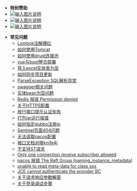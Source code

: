 <!-- _sidebar.md -->
- **特别赞助**
- [![输入图片说明](https://foruda.gitee.com/images/1704162419429172656/d0521e59_1766278.png "2024-01-02=>2028-01-02")](http://ccflow.org/?frm=ryPlus)
- [![输入图片说明](https://foruda.gitee.com/images/1705569347386939952/3f187980_1766278.jpeg "2024-01-18=>2025-01-18")](http://www.shuduokeji.com)
- [![输入图片说明](https://foruda.gitee.com/images/1711681233267310022/2ffbcff2_1766278.png "2024-03-29=>2025-03-29")](https://www.jnpfsoft.com/index.html?from=plus-doc)



* **常见问题**
  * [Lombok注解爆红](/questions/lombok.md)
  * [如何使用Tomcat](/questions/use_tomcat.md)
  * [如何使用druid连接池](/questions/use_druid.md)
  * [vue与boot整合部署](/questions/deploy_vue.md)
  * [导入excel实体类为空](/questions/import_excel.md)
  * [如何同步项目更新](/questions/synchronous_update.md)
  * [ParseException SQL解析异常](/questions/parse_exception.md)
  * [swagger相关问题](/questions/swagger.md)
  * [实体bean为空问题](/questions/bean_null.md)
  * [Redis 报错 Permission denied](/questions/permission_denied.md)
  * [关于HTTPS配置](/questions/https_config.md)
  * [放行接口提示认证失败](/questions/identify_fail.md)
  * [打包jar运行报错](/questions/jar_run_fail.md)
  * [如何指定dubbo注册ip](/questions/dubbo_ip.md)
  * [Sentinel页面404问题](/questions/sentinel_404.md)
  * [无法读取nacos配置](/questions/nacos_read_fail.md)
  * [接口文档对接knife4j](/questions/kinfe4j.md)
  * [不支持ST请求](/questions/st_not_support.md)
  * [Only one connection receive subscriber allowed](/questions/only_one_subscriber.md)
  * [nacos 报错 The Raft Group [naming_instance_metadata]](/questions/nacos_naming_instance_metadata.md)
  * [unable to read meta-data for class xxx](/questions/read_metadata.md)
  * [JCE cannot authenticate the provider BC](/questions/jce_cannot.md)
  * [关于请求响应参数解密](/questions/api_encrypt)
  * [关于登录调试步骤](/questions/login_step)
